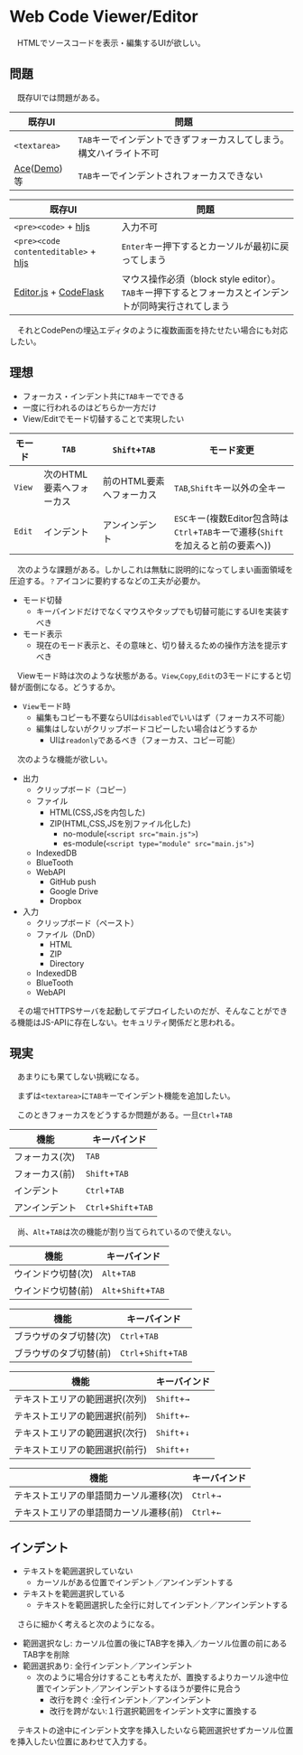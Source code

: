 # Web Code Viewer/Editor

　HTMLでソースコードを表示・編集するUIが欲しい。

## 問題

　既存UIでは問題がある。

既存UI|問題
------|----
`<textarea>`|`TAB`キーでインデントできずフォーカスしてしまう。構文ハイライト不可
[Ace][]([Demo][Ace Demo])等|`TAB`キーでインデントされフォーカスできない

既存UI|問題
------|----
`<pre><code>` + [hljs][]|入力不可
`<pre><code contenteditable>` + [hljs][]|`Enter`キー押下するとカーソルが最初に戻ってしまう
[Editor.js][] + [CodeFlask][]|マウス操作必須（block style editor）。`TAB`キー押下するとフォーカスとインデントが同時実行されてしまう

[Ace]:https://github.com/ajaxorg/ace?tab=readme-ov-file#documentation
[Ace Demo]:https://ace.c9.io/build/kitchen-sink.html
[hljs]:https://highlightjs.org/
[Editor.js]:https://editorjs.io/
[CodeFlask]:https://github.com/calumk/editorjs-codeflask

　それとCodePenの埋込エディタのように複数画面を持たせたい場合にも対応したい。

## 理想

* フォーカス・インデント共に`TAB`キーでできる
* 一度に行われるのはどちらか一方だけ
* View/Editでモード切替することで実現したい

モード|`TAB`|`Shift`+`TAB`|モード変更
------|-----|-------------|----------
`View`|次のHTML要素へフォーカス|前のHTML要素へフォーカス|`TAB`,`Shift`キー以外の全キー
`Edit`|インデント|アンインデント|`ESC`キー(複数Editor包含時は`Ctrl`+`TAB`キーで遷移(`Shift`を加えると前の要素へ))

　次のような課題がある。しかしこれは無駄に説明的になってしまい画面領域を圧迫する。`？`アイコンに要約するなどの工夫が必要か。

* モード切替
    * キーバインドだけでなくマウスやタップでも切替可能にするUIを実装すべき
* モード表示
    * 現在のモード表示と、その意味と、切り替えるための操作方法を提示すべき

　Viewモード時は次のような状態がある。`View`,`Copy`,`Edit`の3モードにすると切替が面倒になる。どうするか。

* `View`モード時
    * 編集もコピーも不要ならUIは`disabled`でいいはず（フォーカス不可能）
    * 編集はしないがクリップボードコピーしたい場合はどうするか
        * UIは`readonly`であるべき（フォーカス、コピー可能）

　次のような機能が欲しい。

* 出力
    * クリップボード（コピー）
    * ファイル
        * HTML(CSS,JSを内包した)
        * ZIP(HTML,CSS,JSを別ファイル化した)
            * no-module(`<script src="main.js">`)
            * es-module(`<script type="module" src="main.js">`)
    * IndexedDB
    * BlueTooth
    * WebAPI
        * GitHub push
        * Google Drive
        * Dropbox
* 入力
    * クリップボード（ペースト）
    * ファイル（DnD）
        * HTML
        * ZIP
        * Directory
    * IndexedDB
    * BlueTooth
    * WebAPI

　その場でHTTPSサーバを起動してデプロイしたいのだが、そんなことができる機能はJS-APIに存在しない。セキュリティ関係だと思われる。

## 現実

　あまりにも果てしない挑戦になる。

　まずは`<textarea>`に`TAB`キーでインデント機能を追加したい。

　このときフォーカスをどうするか問題がある。一旦`Ctrl`+`TAB`

機能|キーバインド
----|------------
フォーカス(次)|`TAB`
フォーカス(前)|`Shift`+`TAB`
インデント|`Ctrl`+`TAB`
アンインデント|`Ctrl`+`Shift`+`TAB`

　尚、`Alt`+`TAB`は次の機能が割り当てられているので使えない。

機能|キーバインド
----|------------
ウインドウ切替(次)|`Alt`+`TAB`
ウインドウ切替(前)|`Alt`+`Shift`+`TAB`

機能|キーバインド
----|------------
ブラウザのタブ切替(次)|`Ctrl`+`TAB`
ブラウザのタブ切替(前)|`Ctrl`+`Shift`+`TAB`

機能|キーバインド
----|------------
テキストエリアの範囲選択(次列)|`Shift`+`→`
テキストエリアの範囲選択(前列)|`Shift`+`←`
テキストエリアの範囲選択(次行)|`Shift`+`↓`
テキストエリアの範囲選択(前行)|`Shift`+`↑`

機能|キーバインド
----|------------
テキストエリアの単語間カーソル遷移(次)|`Ctrl`+`→`
テキストエリアの単語間カーソル遷移(前)|`Ctrl`+`←`


## インデント

* テキストを範囲選択していない
    * カーソルがある位置でインデント／アンインデントする
* テキストを範囲選択している
    * テキストを範囲選択した全行に対してインデント／アンインデントする

　さらに細かく考えると次のようになる。

* 範囲選択なし: カーソル位置の後にTAB字を挿入／カーソル位置の前にあるTAB字を削除
* 範囲選択あり: 全行インデント／アンインデント
    * 次のように場合分けすることも考えたが、置換するよりカーソル途中位置でインデント／アンインデントするほうが要件に見合う
        * 改行を跨ぐ    :全行インデント／アンインデント
        * 改行を跨がない:１行選択範囲をインデント文字に置換する

　テキストの途中にインデント文字を挿入したいなら範囲選択せずカーソル位置を挿入したい位置にあわせて入力する。

